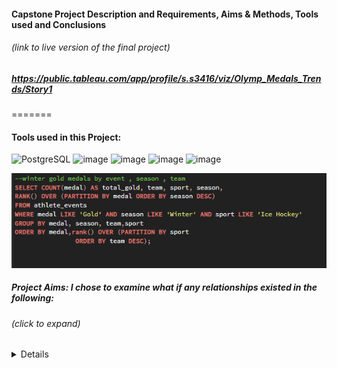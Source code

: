 
#### Capstone Project Description and Requirements, Aims & Methods, Tools used and Conclusions 
###### *(link to live version of the final project)*
##### https://public.tableau.com/app/profile/s.s3416/viz/Olymp_Medals_Trends/Story1 
=======
#### Tools used in this Project:

![PostgreSQL](https://a11ybadges.com/badge?logo=postgresql)  ![image](https://github.com/ssoehdata/SQL_for_Data_Science_Specialization_Course/assets/150803481/7fdb4c26-a680-4985-9bc9-39a147d4f8d3) ![image](https://img.shields.io/badge/Microsoft_SQL_Server-CC2927?style=for-the-badge&logo=microsoft-sql-server&logoColor=white) ![image](https://img.shields.io/badge/Tableau-E97627?style=for-the-badge&logo=Tableau&logoColor=white) 
![image](https://img.shields.io/badge/Microsoft_Excel-217346?style=for-the-badge&logo=microsoft-excel&logoColor=white) 


![alt text](https://github.com/ssoehdata/SQL_for_Data_Science_Specialization_Course/blob/main/Courses/4_SQL_for_DataScience_Capstone_Project/Capstone_Project/Final_Project_Materials/SQLQueries_examples/goldmedal_window_function.png) 

##### Project Aims: I chose to examine what if any relationships existed in the following:
######  *(click to expand)*
<details> 
<n1>1) Examine any overall trends in countries and medals won for both Summer and Winter Olympic Games 
<n1>2) Determine if any trends appear for teams winning seasonal events from countries that naturally favour such activities due to geography and climate
###### <n1>3) 
##### Data used: Publicly available data in two .csv files for Olympic Events and Medals won from 1900 to 2016
##### Data Cleaning 
</details>

